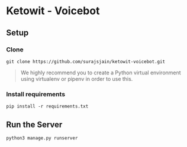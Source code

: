 # Ketowit - Voicebot
## Setup
### Clone
```
git clone https://github.com/surajsjain/ketowit-voicebot.git
```
> We highly recommend you to create a Python virtual environment using virtualenv or pipenv in order to use this.
### Install requirements
```
pip install -r requirements.txt
```
## Run the Server
```
python3 manage.py runserver
